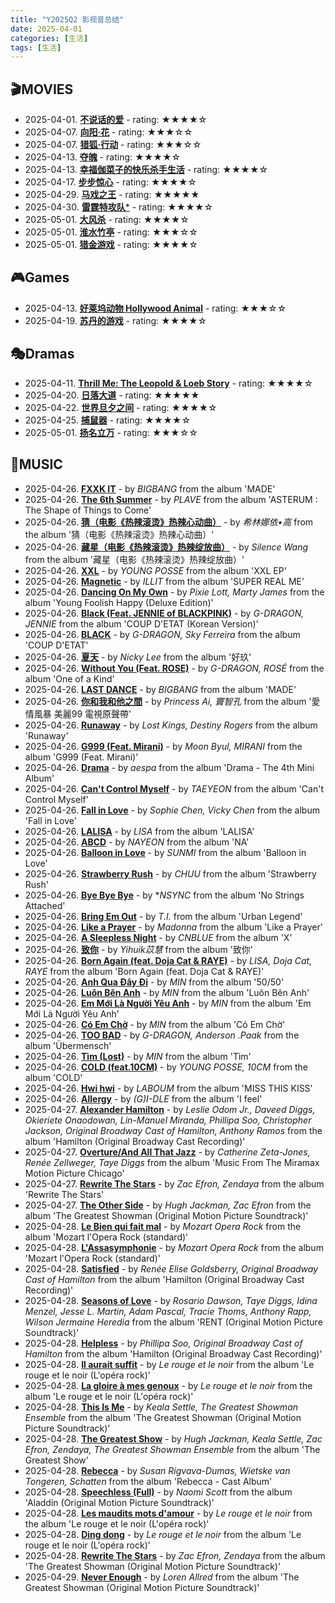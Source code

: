```yaml
---
title: "Y2025Q2 影视音总结"
date: 2025-04-01
categories: [生活]
tags: [生活]
---
```


## 🎬MOVIES
- 2025-04-01. [**不说话的爱**](https://movie.douban.com/subject/35907663/) - rating: ★★★★☆
- 2025-04-07. [**向阳·花**](https://movie.douban.com/subject/36954004/) - rating: ★★★☆☆
- 2025-04-07. [**猎狐·行动**](https://movie.douban.com/subject/26938697/) - rating: ★★★☆☆
- 2025-04-13. [**夺魄**](https://movie.douban.com/subject/1306458/) - rating: ★★★★☆
- 2025-04-13. [**幸福伽菜子的快乐杀手生活**](https://movie.douban.com/subject/36883141/) - rating: ★★★★☆
- 2025-04-17. [**步步惊心**](https://movie.douban.com/subject/5384548/) - rating: ★★★★☆
- 2025-04-29. [**马戏之王**](https://movie.douban.com/subject/3914513/) - rating: ★★★★★
- 2025-04-30. [**雷霆特攻队***](https://movie.douban.com/subject/35927475/) - rating: ★★★★☆
- 2025-05-01. [**大风杀**](https://movie.douban.com/subject/36512371/) - rating: ★★★★☆
- 2025-05-01. [**淮水竹亭**](https://movie.douban.com/subject/35923772/) - rating: ★★★☆☆
- 2025-05-01. [**猎金游戏**](https://movie.douban.com/subject/35929258/) - rating: ★★★★☆

## 🎮Games
- 2025-04-13. [**好莱坞动物 Hollywood Animal**](http://www.douban.com/game/36639414/) - rating: ★★★☆☆
- 2025-04-19. [**苏丹的游戏**](http://www.douban.com/game/37022720/) - rating: ★★★★☆

## 🎭Dramas
- 2025-04-11. [**Thrill Me: The Leopold & Loeb Story**](https://www.douban.com/location/drama/36974119/) - rating: ★★★★☆
- 2025-04-20. [**日落大道**](https://www.douban.com/location/drama/37237012/) - rating: ★★★★★
- 2025-04-22. [**世界旦夕之间**](https://www.douban.com/location/drama/35619087/) - rating: ★★★★☆
- 2025-04-25. [**捕鼠器**](https://www.douban.com/location/drama/10863879/) - rating: ★★★★☆
- 2025-05-01. [**扬名立万**](https://www.douban.com/location/drama/37029494/) - rating: ★★★☆☆

## 🎵MUSIC
- 2025-04-26. [**FXXK IT**](https://open.spotify.com/track/3lYvepDz6yYj29z7e4r5z0) - by *BIGBANG* from the album 'MADE'
- 2025-04-26. [**The 6th Summer**](https://open.spotify.com/track/1lODrFR40rSNAw5cX4j2J2) - by *PLAVE* from the album 'ASTERUM : The Shape of Things to Come'
- 2025-04-26. [**猜（电影《热辣滚烫》热辣心动曲）**](https://open.spotify.com/track/58OKa3g5rRVpFer06Z1Ahw) - by *希林娜依•高* from the album '猜（电影《热辣滚烫》热辣心动曲）'
- 2025-04-26. [**藏星（电影《热辣滚烫》热辣绽放曲）**](https://open.spotify.com/track/1oCw1EeqkMIoum1FQUgEaj) - by *Silence Wang* from the album '藏星（电影《热辣滚烫》热辣绽放曲）'
- 2025-04-26. [**XXL**](https://open.spotify.com/track/05QXjyZgsAq6J84J6SlbyV) - by *YOUNG POSSE* from the album 'XXL EP'
- 2025-04-26. [**Magnetic**](https://open.spotify.com/track/1aKvZDoLGkNMxoRYgkckZG) - by *ILLIT* from the album 'SUPER REAL ME'
- 2025-04-26. [**Dancing On My Own**](https://open.spotify.com/track/3NJ6kH1NAPICgJKdidV0Gs) - by *Pixie Lott, Marty James* from the album 'Young Foolish Happy (Deluxe Edition)'
- 2025-04-26. [**Black (Feat. JENNIE of BLACKPINK)**](https://open.spotify.com/track/44f1TNdoQUgf3PUYraCTsH) - by *G-DRAGON, JENNIE* from the album 'COUP D'ETAT (Korean Version)'
- 2025-04-26. [**BLACK**](https://open.spotify.com/track/7BYGfn9F73atTWMdAHVdPk) - by *G-DRAGON, Sky Ferreira* from the album 'COUP D'ETAT'
- 2025-04-26. [**夏天**](https://open.spotify.com/track/5plHkhLqsFla3nUJhtSZ7w) - by *Nicky Lee* from the album '好玖'
- 2025-04-26. [**Without You (Feat. ROSE)**](https://open.spotify.com/track/3V375E3xldRPEEcIKiw83l) - by *G-DRAGON, ROSÉ* from the album 'One of a Kind'
- 2025-04-26. [**LAST DANCE**](https://open.spotify.com/track/7ijWcf4FsoxoyPK4B9WGp6) - by *BIGBANG* from the album 'MADE'
- 2025-04-26. [**你和我和他之間**](https://open.spotify.com/track/52AQsGTohwUtmEhoV8fAbz) - by *Princess Ai, 竇智孔* from the album '愛情風暴 美麗99 電視原聲帶'
- 2025-04-26. [**Runaway**](https://open.spotify.com/track/6h8oeJ62qCY0aThaKzQZqg) - by *Lost Kings, Destiny Rogers* from the album 'Runaway'
- 2025-04-26. [**G999 (Feat. Mirani)**](https://open.spotify.com/track/5ZOS622xElEIE8VmkwNfcP) - by *Moon Byul, MIRANI* from the album 'G999 (Feat. Mirani)'
- 2025-04-26. [**Drama**](https://open.spotify.com/track/5XWlyfo0kZ8LF7VSyfS4Ew) - by *aespa* from the album 'Drama - The 4th Mini Album'
- 2025-04-26. [**Can't Control Myself**](https://open.spotify.com/track/559f8rcNNZW07wz5Rfxnfh) - by *TAEYEON* from the album 'Can't Control Myself'
- 2025-04-26. [**Fall in Love**](https://open.spotify.com/track/406KPQqXM4AQlT5KSmFcvG) - by *Sophie Chen, Vicky Chen* from the album 'Fall in Love'
- 2025-04-26. [**LALISA**](https://open.spotify.com/track/2KZ3sNqPogEyMUUH6A5HFy) - by *LISA* from the album 'LALISA'
- 2025-04-26. [**ABCD**](https://open.spotify.com/track/0V2passWyAXnON67kfAj7y) - by *NAYEON* from the album 'NA'
- 2025-04-26. [**Balloon in Love**](https://open.spotify.com/track/3x6unDluyCL4v5AeGrAVGA) - by *SUNMI* from the album 'Balloon in Love'
- 2025-04-26. [**Strawberry Rush**](https://open.spotify.com/track/1gq1gf44tZ9cyTdlcyoJd1) - by *CHUU* from the album 'Strawberry Rush'
- 2025-04-26. [**Bye Bye Bye**](https://open.spotify.com/track/62bOmKYxYg7dhrC6gH9vFn) - by **NSYNC* from the album 'No Strings Attached'
- 2025-04-26. [**Bring Em Out**](https://open.spotify.com/track/7oAZVxmRCVFanxK7tk16vv) - by *T.I.* from the album 'Urban Legend'
- 2025-04-26. [**Like a Prayer**](https://open.spotify.com/track/2v7ywbUzCgcVohHaKUcacV) - by *Madonna* from the album 'Like a Prayer'
- 2025-04-26. [**A Sleepless Night**](https://open.spotify.com/track/7wlCdfpxaWQPaxspDIN3wX) - by *CNBLUE* from the album 'X'
- 2025-04-26. [**致你**](https://open.spotify.com/track/1BH8aQSiigtTbbqms4XpwR) - by *Yihuik苡慧* from the album '致你'
- 2025-04-26. [**Born Again (feat. Doja Cat & RAYE)**](https://open.spotify.com/track/4CPuDVC8jhhK6lA2DIt8Cf) - by *LISA, Doja Cat, RAYE* from the album 'Born Again (feat. Doja Cat & RAYE)'
- 2025-04-26. [**Anh Qua Đây Đi**](https://open.spotify.com/track/7AvlGv6T7uROunl72hwAlR) - by *MIN* from the album '50/50'
- 2025-04-26. [**Luôn Bên Anh**](https://open.spotify.com/track/0izVL6gCDwcMBdgCcHqD3U) - by *MIN* from the album 'Luôn Bên Anh'
- 2025-04-26. [**Em Mới Là Người Yêu Anh**](https://open.spotify.com/track/1zvL2X6HPrLfvtSY4DpopE) - by *MIN* from the album 'Em Mới Là Người Yêu Anh'
- 2025-04-26. [**Có Em Chờ**](https://open.spotify.com/track/6KIhgRkprgyJNERRMu7Quh) - by *MIN* from the album 'Có Em Chờ'
- 2025-04-26. [**TOO BAD**](https://open.spotify.com/track/0GOqhXyouUxqPEw9ypTOLm) - by *G-DRAGON, Anderson .Paak* from the album 'Übermensch'
- 2025-04-26. [**Tìm (Lost)**](https://open.spotify.com/track/3vOeIwy413hAoRZnf2bnhM) - by *MIN* from the album 'Tìm'
- 2025-04-26. [**COLD (feat.10CM)**](https://open.spotify.com/track/4pZUVR0l4sPl8GKPm6FXDa) - by *YOUNG POSSE, 10CM* from the album 'COLD'
- 2025-04-26. [**Hwi hwi**](https://open.spotify.com/track/7eByzTxKr1MYqYLj8AFsBF) - by *LABOUM* from the album 'MISS THIS KISS'
- 2025-04-26. [**Allergy**](https://open.spotify.com/track/2LK7nYspMBl6cpgDfWAb5v) - by *(G)I-DLE* from the album 'I feel'
- 2025-04-27. [**Alexander Hamilton**](https://open.spotify.com/track/4TTV7EcfroSLWzXRY6gLv6) - by *Leslie Odom Jr., Daveed Diggs, Okieriete Onaodowan, Lin-Manuel Miranda, Phillipa Soo, Christopher Jackson, Original Broadway Cast of Hamilton, Anthony Ramos* from the album 'Hamilton (Original Broadway Cast Recording)'
- 2025-04-27. [**Overture/And All That Jazz**](https://open.spotify.com/track/6T55v3KYHIuIPu8KTbOEFh) - by *Catherine Zeta-Jones, Renée Zellweger, Taye Diggs* from the album 'Music From The Miramax Motion Picture Chicago'
- 2025-04-27. [**Rewrite The Stars**](https://open.spotify.com/track/630sXRhIcfwr2e4RdNtjKN) - by *Zac Efron, Zendaya* from the album 'Rewrite The Stars'
- 2025-04-27. [**The Other Side**](https://open.spotify.com/track/2cKovq3l6OJjhVVDbVKOsr) - by *Hugh Jackman, Zac Efron* from the album 'The Greatest Showman (Original Motion Picture Soundtrack)'
- 2025-04-28. [**Le Bien qui fait mal**](https://open.spotify.com/track/4l9fRnSDAn1aeNcMl5N7rE) - by *Mozart Opera Rock* from the album 'Mozart l'Opera Rock (standard)'
- 2025-04-28. [**L'Assasymphonie**](https://open.spotify.com/track/3fAOSZc5hTpnXxSO43ymwu) - by *Mozart Opera Rock* from the album 'Mozart l'Opera Rock (standard)'
- 2025-04-28. [**Satisfied**](https://open.spotify.com/track/3dP0pLbg9OfVwssDjp9aT0) - by *Renée Elise Goldsberry, Original Broadway Cast of Hamilton* from the album 'Hamilton (Original Broadway Cast Recording)'
- 2025-04-28. [**Seasons of Love**](https://open.spotify.com/track/5gw8HNcrqliEw0X6pPrPvG) - by *Rosario Dawson, Taye Diggs, Idina Menzel, Jesse L. Martin, Adam Pascal, Tracie Thoms, Anthony Rapp, Wilson Jermaine Heredia* from the album 'RENT (Original Motion Picture Soundtrack)'
- 2025-04-28. [**Helpless**](https://open.spotify.com/track/54Sc7mZQ1RM03STpk4SfaA) - by *Phillipa Soo, Original Broadway Cast of Hamilton* from the album 'Hamilton (Original Broadway Cast Recording)'
- 2025-04-28. [**Il aurait suffit**](https://open.spotify.com/track/0Q6zg9sFTYmSe4sMznOJPg) - by *Le rouge et le noir* from the album 'Le rouge et le noir (L'opéra rock)'
- 2025-04-28. [**La gloire à mes genoux**](https://open.spotify.com/track/1WGg9ErHahP21BboFD26C9) - by *Le rouge et le noir* from the album 'Le rouge et le noir (L'opéra rock)'
- 2025-04-28. [**This Is Me**](https://open.spotify.com/track/45aBsnKRWUzhwbcqOJLwfe) - by *Keala Settle, The Greatest Showman Ensemble* from the album 'The Greatest Showman (Original Motion Picture Soundtrack)'
- 2025-04-28. [**The Greatest Show**](https://open.spotify.com/track/43ay9lQZ5rfNcOOHhRF2cM) - by *Hugh Jackman, Keala Settle, Zac Efron, Zendaya, The Greatest Showman Ensemble* from the album 'The Greatest Show'
- 2025-04-28. [**Rebecca**](https://open.spotify.com/track/4COmljAiWvNeGXEyDw8EpR) - by *Susan Rigvava-Dumas, Wietske van Tongeren, Schatten* from the album 'Rebecca - Cast Album'
- 2025-04-28. [**Speechless (Full)**](https://open.spotify.com/track/0XPsOSYzDJZJArevQNm2AR) - by *Naomi Scott* from the album 'Aladdin (Original Motion Picture Soundtrack)'
- 2025-04-28. [**Les maudits mots d'amour**](https://open.spotify.com/track/1aYN7p7BYwjJ83a6p9arm4) - by *Le rouge et le noir* from the album 'Le rouge et le noir (L'opéra rock)'
- 2025-04-28. [**Ding dong**](https://open.spotify.com/track/1Wy78lLTaVuDoMgUvaSCoq) - by *Le rouge et le noir* from the album 'Le rouge et le noir (L'opéra rock)'
- 2025-04-28. [**Rewrite The Stars**](https://open.spotify.com/track/65fpYBrI8o2cfrwf2US4gq) - by *Zac Efron, Zendaya* from the album 'The Greatest Showman (Original Motion Picture Soundtrack)'
- 2025-04-29. [**Never Enough**](https://open.spotify.com/track/0Gl5s8IhMmQE5YQwM8Qx1J) - by *Loren Allred* from the album 'The Greatest Showman (Original Motion Picture Soundtrack)'


